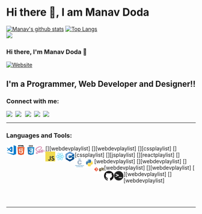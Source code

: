 ### <h1>Hi there 👋, I am Manav Doda</h1>

[![Manav's github stats](https://github-readme-stats.vercel.app/api?username=manavdoda7)](https://github.com/manavdoda7/github-readme-stats)
[![Top Langs](https://github-readme-stats.vercel.app/api/top-langs/?username=manavdoda7&layout=compact)](https://github.com/manavdoda7/github-readme-stats)
<br>
![](https://komarev.com/ghpvc/?username=manavdoda7&color=green)


### Hi there, I'm Manav Doda 👋

[![Website](https://img.shields.io/website?label=My-Portfolio&style=for-the-badge&url=https%3A%2F%2Fcodestackr.com)](https://manavdoda7.github.io/My-Portfolio/)


## I'm a Programmer, Web Developer and Designer!!

<!-- - 🔭 I just launched my first course: [Become A VS Code SuperHero!][course]!
- 🌱 I’m currently learning everything 🤣
- 👯 I’m looking to collaborate with other content creators
- 🥅 2020 Goals: Contribute more to Open Source projects
- ⚡ Fun fact: I love to play Chess -->

### Connect with me:
<a href="https://www.linkedin.com/in/manav-doda/">
  <img align="left" width="24px" src="https://cdn.jsdelivr.net/npm/simple-icons@v3/icons/linkedin.svg"  />
</a>
<a href="mailto:manavdoda7@gmail.com">
  <img align="left" width="26px" src="https://cdn.jsdelivr.net/npm/simple-icons@v3/icons/gmail.svg" />
</a>
<a href="https://www.facebook.com/manav.doda.54/">
    <img align="left" width="24px" src="https://cdn.jsdelivr.net/npm/simple-icons@v3/icons/facebook.svg" />
</a> 
<a href="https://www.instagram.com/manav_doda/">
    <img align="left" width="24px" src="https://cdn.jsdelivr.net/npm/simple-icons@v3/icons/instagram.svg" />
</a>
<a href="https://wa.me/918968437500">
    <img align="left" width="24px" src="https://cdn.jsdelivr.net/npm/simple-icons@v3/icons/whatsapp.svg" />
</a>
<br>
<hr>

### Languages and Tools:

[<img align="left" alt="Visual Studio Code" width="26px" src="https://raw.githubusercontent.com/github/explore/80688e429a7d4ef2fca1e82350fe8e3517d3494d/topics/visual-studio-code/visual-studio-code.png" />][webdevplaylist]
[<img align="left" alt="HTML5" width="26px" src="https://raw.githubusercontent.com/github/explore/80688e429a7d4ef2fca1e82350fe8e3517d3494d/topics/html/html.png" />][webdevplaylist]
[<img align="left" alt="CSS3" width="26px" src="https://raw.githubusercontent.com/github/explore/80688e429a7d4ef2fca1e82350fe8e3517d3494d/topics/css/css.png" />][cssplaylist]
[<img align="left" alt="Sass" width="26px" src="https://raw.githubusercontent.com/github/explore/80688e429a7d4ef2fca1e82350fe8e3517d3494d/topics/sass/sass.png" />][cssplaylist]
[<img align="left" alt="JavaScript" width="26px" src="https://raw.githubusercontent.com/github/explore/80688e429a7d4ef2fca1e82350fe8e3517d3494d/topics/javascript/javascript.png" />][jsplaylist]
[<img align="left" alt="React" width="26px" src="https://raw.githubusercontent.com/github/explore/80688e429a7d4ef2fca1e82350fe8e3517d3494d/topics/react/react.png" />][reactplaylist]
[<img align="left" alt="C++" width="26px" src="https://raw.githubusercontent.com/github/explore/e94815998e4e0713912fed477a1f346ec04c3da2/topics/cpp/cpp.png" />][webdevplaylist]
[<img align="left" alt="C" width="26px" src="https://raw.githubusercontent.com/github/explore/80688e429a7d4ef2fca1e82350fe8e3517d3494d/topics/c/c.png" />][webdevplaylist]
[<img align="left" alt="Python" width="26px" src="https://raw.githubusercontent.com/github/explore/80688e429a7d4ef2fca1e82350fe8e3517d3494d/topics/python/python.png" />][webdevplaylist]
[<img align="left" alt="Git" width="26px" src="https://raw.githubusercontent.com/github/explore/80688e429a7d4ef2fca1e82350fe8e3517d3494d/topics/git/git.png" />][webdevplaylist]
[<img align="left" alt="GitHub" width="26px" src="https://raw.githubusercontent.com/github/explore/78df643247d429f6cc873026c0622819ad797942/topics/github/github.png" />][webdevplaylist]
[<img align="left" alt="Terminal" width="26px" src="https://raw.githubusercontent.com/github/explore/80688e429a7d4ef2fca1e82350fe8e3517d3494d/topics/terminal/terminal.png" />][webdevplaylist]

<br />
<br />

---
